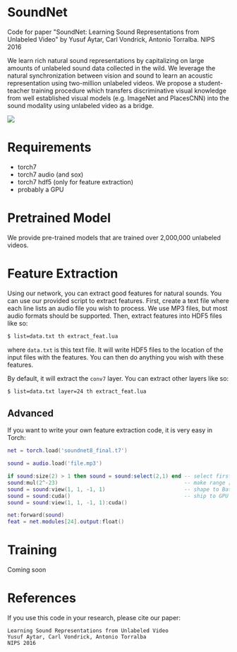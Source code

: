 SoundNet
========

Code for paper "SoundNet: Learning Sound Representations from Unlabeled Video" by Yusuf Aytar, Carl Vondrick, Antonio Torralba. NIPS 2016

We learn rich natural sound representations by capitalizing on large amounts of unlabeled sound data collected in the wild. We leverage the natural synchronization between vision and sound to learn an acoustic representation using two-million unlabeled videos. We propose a student-teacher training procedure which transfers discriminative visual knowledge from well established visual models (e.g. ImageNet and PlacesCNN) into the sound modality using unlabeled video as a bridge.

<img src='http://web.mit.edu/vondrick/soundnet/soundnet.jpg'>

Requirements
============
 - torch7
 - torch7 audio (and sox)
 - torch7 hdf5 (only for feature extraction)
 - probably a GPU
 
Pretrained Model
================
We provide pre-trained models that are trained over 2,000,000 unlabeled videos. 

Feature Extraction
==================

Using our network, you can extract good features for natural sounds. You can use our provided script to extract features. First, create a text file where each line lists an audio file you wish to process. We use MP3 files, but most audio formats should be supported. Then, extract features into HDF5 files like so:

```bash
$ list=data.txt th extract_feat.lua
```

where `data.txt` is this text file. It will write HDF5 files to the location of the input files with the features. You can then do anything you wish with these features. 
 
By default, it will extract the `conv7` layer. You can extract other layers like so:
 
```bash
$ list=data.txt layer=24 th extract_feat.lua
````
 
Advanced
--------
 
 If you want to write your own feature extraction code, it is very easy in Torch:

```lua
net = torch.load('soundnet8_final.t7')

sound = audio.load('file.mp3')

if sound:size(2) > 1 then sound = sound:select(2,1) end -- select first channel (mono)
sound:mul(2^-23)                                        -- make range [-256, 256]
sound = sound:view(1, 1, -1, 1)                         -- shape to BatchSize x 1 x DIM x 1
sound = sound:cuda()                                    -- ship to GPU
sound = sound:view(1, 1, -1, 1):cuda()

net:forward(sound)
feat = net.modules[24].output:float()
```

Training
========

Coming soon

References
==========

If you use this code in your research, please cite our paper:

    Learning Sound Representations from Unlabeled Video 
    Yusuf Aytar, Carl Vondrick, Antonio Torralba
    NIPS 2016
